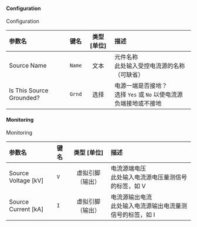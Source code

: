 <!--
DO NOT EDIT THIS FILE DIRECTLY.
This file is generated by tools/comp-docs.js.
All changes will be overwritten by regeneration.
-->

<slot class="model-parameters">

#### Configuration

Configuration

| 参数名 | 键名 | 类型 [单位] | 描述 |
|:------ |:---- |:-----------:|:---- |
| Source Name | `Name` | 文本 | 元件名称  <br/>  此处输入受控电流源的名称（可缺省） |
| Is This Source Grounded? | `Grnd` | 选择 | 电源一端是否接地？ <br/>  选择 `Yes` 或 `No` 以使电流源负端接地或不接地 |

#### Monitoring

Monitoring

| 参数名 | 键名 | 类型 [单位] | 描述 |
|:------ |:---- |:-----------:|:---- |
| Source Voltage \[kV\] | `V` | 虚拟引脚（输出） | 电流源端电压 <br/>  此处输入电流源电压量测信号的标签，如 V |
| Source Current \[kA\] | `I` | 虚拟引脚（输出） | 电流源输出电流  <br/>  此处输入电流源输出电流量测信号的标签，如 I |


</slot>
